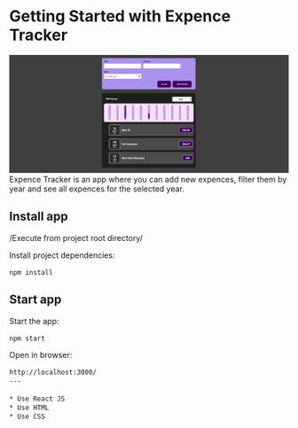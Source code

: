 # Getting Started with Expence Tracker
![Expence Tracker](src/assets/intro-expence-tracker.png)
Expence Tracker is an app where you can add new expences, filter them by year and see all expences for the selected year. 
## Install app
/Execute from project root directory/

Install project dependencies:
```
npm install
```
## Start app
Start the app:
```
npm start
```
Open in browser:
```
http://localhost:3000/
---

* Use React JS
* Use HTML
* Use CSS




